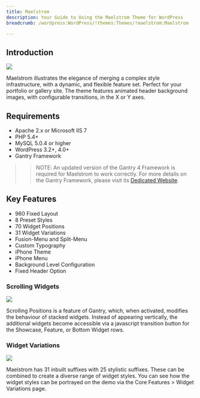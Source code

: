 ```yaml
---
title: Maelstrom
description: Your Guide to Using the Maelstrom Theme for WordPress
breadcrumb: /wordpress:WordPress/!themes:Themes/!maelstrom:Maelstrom

---
```


Introduction
-----

![][maelstrom]

Maelstrom illustrates the elegance of merging a complex style infrastructure, with a dynamic, and flexible feature set. Perfect for your portfolio or gallery site. The theme features animated header background images, with configurable transitions, in the X or Y axes.

Requirements
-----

* Apache 2.x or Microsoft IIS 7
* PHP 5.4+
* MySQL 5.0.4 or higher
* WordPress 3.2+, 4.0+
* Gantry Framework

>> NOTE: An updated version of the Gantry 4 Framework is required for Maelstrom to work correctly. For more details on the Gantry Framework, please visit its [Dedicated Website][gantry].

Key Features
-----

* 960 Fixed Layout
* 8 Preset Styles
* 70 Widget Positions
* 31 Widget Variations
* Fusion-Menu and Split-Menu
* Custom Typography
* iPhone Theme
* iPhone Menu
* Background Level Configuration
* Fixed Header Option

### Scrolling Widgets

![][scrolling]

Scrolling Positions is a feature of Gantry, which, when activated, modifies the behaviour of stacked widgets. Instead of appearing vertically, the additional widgets become accessible via a javascript transition button for the Showcase, Feature, or Bottom Widget rows.

### Widget Variations

![][variations]

Maelstrom has 31 inbuilt suffixes with 25 stylistic suffixes. These can be combined to create a diverse range of widget styles. You can see how the widget styles can be portrayed on the demo via the Core Features > Widget Variations page.

[gantry]: http://gantry.org/
[gantry_install]: ../../start/gantry.md
[maelstrom]: assets/maelstrom.jpeg
[scrolling]: assets/scrolling.jpg
[variations]: assets/variations.jpg
[bootstrap]: http://twitter.github.com/bootstrap/

